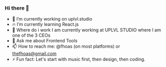 ### Hi there 👋

- 🔭 I’m currently working on uplvl.studio
- 🔥 I’m currently learning React.js
- 🤔 Where do i work I am currently working at UPLVL STUDIO where I am one of the 3 CEOs
- 💬 Ask me about Frontend Tools
- 📫 How to reach me: @fhoas (on most platforms) or thefhoas@gmail.com
- ⚡ Fun fact: Let's start with music first, then design, then coding.
